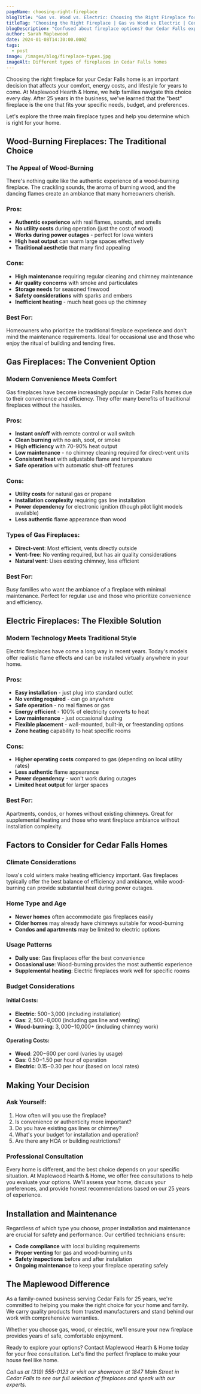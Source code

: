 ```yaml
---
pageName: choosing-right-fireplace
blogTitle: "Gas vs. Wood vs. Electric: Choosing the Right Fireplace for Your Cedar Falls Home"
titleTag: "Choosing the Right Fireplace | Gas vs Wood vs Electric | Cedar Falls, IA"
blogDescription: "Confused about fireplace options? Our Cedar Falls experts explain the pros and cons of gas, wood-burning, and electric fireplaces to help you choose the perfect fit."
author: Sarah Maplewood
date: 2024-01-08T14:30:00.000Z
tags:
  - post
image: /images/blog/fireplace-types.jpg
imageAlt: Different types of fireplaces in Cedar Falls homes
---
```


Choosing the right fireplace for your Cedar Falls home is an important decision that affects your comfort, energy costs, and lifestyle for years to come. At Maplewood Hearth & Home, we help families navigate this choice every day. After 25 years in the business, we've learned that the "best" fireplace is the one that fits your specific needs, budget, and preferences.

Let's explore the three main fireplace types and help you determine which is right for your home.

## Wood-Burning Fireplaces: The Traditional Choice

### The Appeal of Wood-Burning
There's nothing quite like the authentic experience of a wood-burning fireplace. The crackling sounds, the aroma of burning wood, and the dancing flames create an ambiance that many homeowners cherish.

### Pros:
- **Authentic experience** with real flames, sounds, and smells
- **No utility costs** during operation (just the cost of wood)
- **Works during power outages** - perfect for Iowa winters
- **High heat output** can warm large spaces effectively
- **Traditional aesthetic** that many find appealing

### Cons:
- **High maintenance** requiring regular cleaning and chimney maintenance
- **Air quality concerns** with smoke and particulates
- **Storage needs** for seasoned firewood
- **Safety considerations** with sparks and embers
- **Inefficient heating** - much heat goes up the chimney

### Best For:
Homeowners who prioritize the traditional fireplace experience and don't mind the maintenance requirements. Ideal for occasional use and those who enjoy the ritual of building and tending fires.

## Gas Fireplaces: The Convenient Option

### Modern Convenience Meets Comfort
Gas fireplaces have become increasingly popular in Cedar Falls homes due to their convenience and efficiency. They offer many benefits of traditional fireplaces without the hassles.

### Pros:
- **Instant on/off** with remote control or wall switch
- **Clean burning** with no ash, soot, or smoke
- **High efficiency** with 70-90% heat output
- **Low maintenance** - no chimney cleaning required for direct-vent units
- **Consistent heat** with adjustable flame and temperature
- **Safe operation** with automatic shut-off features

### Cons:
- **Utility costs** for natural gas or propane
- **Installation complexity** requiring gas line installation
- **Power dependency** for electronic ignition (though pilot light models available)
- **Less authentic** flame appearance than wood

### Types of Gas Fireplaces:
- **Direct-vent**: Most efficient, vents directly outside
- **Vent-free**: No venting required, but has air quality considerations
- **Natural vent**: Uses existing chimney, less efficient

### Best For:
Busy families who want the ambiance of a fireplace with minimal maintenance. Perfect for regular use and those who prioritize convenience and efficiency.

## Electric Fireplaces: The Flexible Solution

### Modern Technology Meets Traditional Style
Electric fireplaces have come a long way in recent years. Today's models offer realistic flame effects and can be installed virtually anywhere in your home.

### Pros:
- **Easy installation** - just plug into standard outlet
- **No venting required** - can go anywhere
- **Safe operation** - no real flames or gas
- **Energy efficient** - 100% of electricity converts to heat
- **Low maintenance** - just occasional dusting
- **Flexible placement** - wall-mounted, built-in, or freestanding options
- **Zone heating** capability to heat specific rooms

### Cons:
- **Higher operating costs** compared to gas (depending on local utility rates)
- **Less authentic** flame appearance
- **Power dependency** - won't work during outages
- **Limited heat output** for larger spaces

### Best For:
Apartments, condos, or homes without existing chimneys. Great for supplemental heating and those who want fireplace ambiance without installation complexity.

## Factors to Consider for Cedar Falls Homes

### Climate Considerations
Iowa's cold winters make heating efficiency important. Gas fireplaces typically offer the best balance of efficiency and ambiance, while wood-burning can provide substantial heat during power outages.

### Home Type and Age
- **Newer homes** often accommodate gas fireplaces easily
- **Older homes** may already have chimneys suitable for wood-burning
- **Condos and apartments** may be limited to electric options

### Usage Patterns
- **Daily use**: Gas fireplaces offer the best convenience
- **Occasional use**: Wood-burning provides the most authentic experience
- **Supplemental heating**: Electric fireplaces work well for specific rooms

### Budget Considerations

#### Initial Costs:
- **Electric**: $500-$3,000 (including installation)
- **Gas**: $2,500-$8,000 (including gas line and venting)
- **Wood-burning**: $3,000-$10,000+ (including chimney work)

#### Operating Costs:
- **Wood**: $200-$600 per cord (varies by usage)
- **Gas**: $0.50-$1.50 per hour of operation
- **Electric**: $0.15-$0.30 per hour (based on local rates)

## Making Your Decision

### Ask Yourself:
1. How often will you use the fireplace?
2. Is convenience or authenticity more important?
3. Do you have existing gas lines or chimney?
4. What's your budget for installation and operation?
5. Are there any HOA or building restrictions?

### Professional Consultation
Every home is different, and the best choice depends on your specific situation. At Maplewood Hearth & Home, we offer free consultations to help you evaluate your options. We'll assess your home, discuss your preferences, and provide honest recommendations based on our 25 years of experience.

## Installation and Maintenance

Regardless of which type you choose, proper installation and maintenance are crucial for safety and performance. Our certified technicians ensure:

- **Code compliance** with local building requirements
- **Proper venting** for gas and wood-burning units
- **Safety inspections** before and after installation
- **Ongoing maintenance** to keep your fireplace operating safely

## The Maplewood Difference

As a family-owned business serving Cedar Falls for 25 years, we're committed to helping you make the right choice for your home and family. We carry quality products from trusted manufacturers and stand behind our work with comprehensive warranties.

Whether you choose gas, wood, or electric, we'll ensure your new fireplace provides years of safe, comfortable enjoyment.

Ready to explore your options? Contact Maplewood Hearth & Home today for your free consultation. Let's find the perfect fireplace to make your house feel like home.

*Call us at (319) 555-0123 or visit our showroom at 1847 Main Street in Cedar Falls to see our full selection of fireplaces and speak with our experts.* 